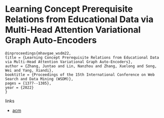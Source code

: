 # Learning Concept Prerequisite Relations from Educational Data via Multi-Head Attention Variational Graph Auto-Encoders

```
@inproceedings{mhavgae_wsdm22,
title = {Learning Concept Prerequisite Relations from Educational Data via Multi-Head Attention Variational Graph Auto-Encoders},
author = {Zhang, Juntao and Lin, Nanzhou and Zhang, Xuelong and Song, Wei and Yang, Xiandi},
booktitle = {Proceedings of the 15th International Conference on Web Search and Data Mining (WSDM)},
pages = {1377--1385},
year = {2022}
}
```

links
- [acm](https://dl.acm.org/doi/10.1145/3488560.3498434)

